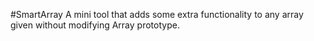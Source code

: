 #SmartArray
A mini tool that adds some extra functionality to any array given without modifying Array prototype.